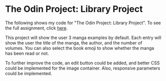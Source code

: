 # The Odin Project: Library Project

The following shows my code for "The Odin Project: Library Project". To see the full assignment, click [here](https://www.theodinproject.com/lessons/node-path-javascript-library).

This project will show the user 3 manga examples by default. Each entry will show the user the title of the manga, the author, and the number of volumes. You can also select the book emoji to show whether the manga has been read or not.

To further improve the code, an edit button could be added, and better CSS could be implemented for the image container. Also, responsive parameters could be implemented. 
